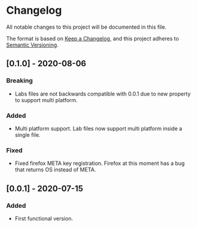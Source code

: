 # Changelog
All notable changes to this project will be documented in this file.

The format is based on [Keep a Changelog](https://keepachangelog.com/en/1.0.0/),
and this project adheres to [Semantic Versioning](https://semver.org/spec/v2.0.0.html).

## [0.1.0] - 2020-08-06
### Breaking
- Labs files are not backwards compatible with 0.0.1 due to new property to support multi platform.

### Added
- Multi platform support. Lab files now support multi platform inside a single file.

### Fixed
- Fixed firefox META key registration. Firefox at this moment has a bug that returns OS instead of META.

## [0.0.1] - 2020-07-15
### Added
- First functional version.